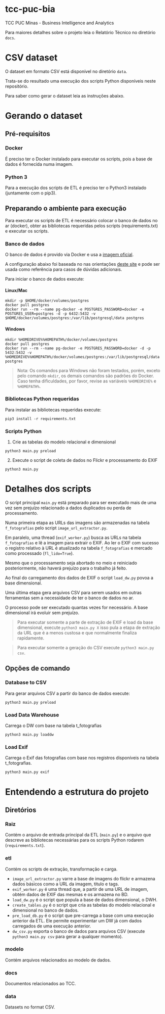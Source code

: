 # tcc-puc-bia
TCC PUC Minas - Business Intelligence and Analytics

Para maiores detalhes sobre o projeto leia o Relatório Técnico no diretório `docs`.

# CSV dataset

O dataset em formato CSV está disponível no diretório `data`.

Trata-se do resultado uma execução dos scripts Python disponíveis neste repositório.

Para saber como gerar o dataset leia as instruções abaixo.

# Gerando o dataset

## Pré-requisitos

### Docker

É preciso ter o Docker instalado para executar os scripts, pois a base de dados é fornecida numa imagem.

### Python 3

Para a execução dos scripts de ETL é preciso ter o Python3 instalado (juntamente com o pip3).

## Preparando o ambiente para execução

Para executar os scripts de ETL é necessário colocar o banco de dados no ar (docker), obter as bibliotecas requeridas
pelos scripts (requirements.txt) e executar os scripts.

### Banco de dados

O banco de dados é provido via Docker e usa a [imagem oficial](https://hub.docker.com/_/postgres).

A configuração abaixo foi baseada no nas orientações [deste site](https://hackernoon.com/dont-install-postgres-docker-pull-postgres-bee20e200198) e pode ser usada como referência para casos de dúvidas adicionais.

Para iniciar o banco de dados execute:

#### Linux/Mac

```
mkdir -p $HOME/docker/volumes/postgres
docker pull postgres
docker run --rm --name pg-docker -e POSTGRES_PASSWORD=docker -e POSTGRES_USER=postgres -d -p 6432:5432 -v $HOME/docker/volumes/postgres:/var/lib/postgresql/data postgres
```

#### Windows

```
mkdir %HOMEDRIVE%%HOMEPATH%/docker/volumes/postgres
docker pull postgres
docker run --rm --name pg-docker -e POSTGRES_PASSWORD=docker -d -p 5432:5432 -v %HOMEDRIVE%%HOMEPATH%/docker/volumes/postgres:/var/lib/postgresql/data postgres
```

> Nota: Os comandos para Windows não foram testados, porém, exceto pelo comando `mkdir`, os demais comandos são padrões do Docker. Caso tenha dificuldades, por favor, revise as variáveis `%HOMEDRIVE%` e `%HOMEPATH%`.

### Bibliotecas Python requeridas

Para instalar as bibliotecas requeridas execute:

`pip3 install -r requirements.txt`

### Scripts Python

1. Crie as tabelas do modelo relacional e dimensional

`python3 main.py preload`

2. Execute o script de coleta de dados no Flickr e processamento do EXIF

`python3 main.py`

# Detalhes dos scripts

O script principal `main.py` está preparado para ser executado mais de uma vez sem prejuízo relacionado a dados duplicados ou perda de processamento.

Numa primeira etapa as URLs das imagens são armazenadas na tabela `f_fotografias` pelo script `image_url_extractor.py`.

Em paralelo, uma thread (`exif_worker.py`) busca as URLs na tabela `f_fotografias` e lê a imagem para extrair o EXIF. Ao ler o EXIF com sucesso o registro relativo à URL é atualizado na tabela `f_fotografias` e mercado como processado (`fl_lido=True`).

Mesmo que o processamento seja abortado no meio e reiniciado posteriormente, não haverá prejuízo para o trabalho já feito.

Ao final do carregamento dos dados de EXIF o script `load_dw.py` povoa a base dimensional.

Uma última etapa gera arquivos CSV para serem usados em outras ferramentas sem a necessidade de ter o banco de dados no ar.

O processo pode ser executado quantas vezes for necessário. A base dimensional irá evoluir sem prejuízo.

> Para executar somente a parte de extração de EXIF e load da base dimensional, execute `python3 main.py X` isso pula a etapa
de extração da URL que é a menos custosa e que normalmente finaliza rapidamente.

> Para executar somente a geração do CSV execute `python3 main.py csv`.


## Opções de comando

### Database to CSV

Para gerar arquivos CSV a partir do banco de dados execute:

`python3 main.py preload`

### Load Data Warehouse

Carrega o DW com base na tabela t_fotografias

`python3 main.py loaddw`

### Load Exif

Carrega o Exif das fotografias com base nos registros disponíveis na tabela t_fotografias.

`python3 main.py exif`

# Entendendo a estrutura do projeto

## Diretórios

### Raiz

Contém o arquivo de entrada principal da ETL (`main.py`) e o arquivo que descreve as bibliotecas
necessárias para os scripts Python rodarem (`requirements.txt`).

### etl

Contém os scripts de extração, transformação e carga.

* `image_url_extractor.py` varre a base de imagens do flickr e armazena dados básicos como a URL da imagem, titulo e tags.
* `exif_worker.py` é uma thread que, a partir de uma URL de imagem, obtém dados de EXIF das mesmas e os armazena no BD.
* `load_dw.py` é o script que popula a base de dados dimensional, o DWH.
* `create_tables.py` é o script que cria as tabelas do modelo relacional e dimensional no banco de dados.
* `pre_load_db.py` é o script que pre-carrega a base com uma execução anterior da ETL. Ele permite experimentar um DW já
com dados carregados de uma execução anterior.
* `dw_csv.py` exporta o banco de dados para arquivos CSV (execute `python3 main.py csv` para gerar a qualquer momento).

### modelo

Contém arquivos relacionados ao modelo de dados.

### docs

Documentos relacionados ao TCC.

### data

Datasets no format CSV.
